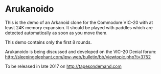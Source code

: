 # Arukanoido

This is the demo of an Arkanoid clone for the Commodore VIC–20 with at
least 24K memory expansion.  It should be played with paddles which are
detected automatically as soon as you move them.

This demo contains only the first 8 rounds.

Arukanoido is being discussed and developed on the VIC–20 Denial forum:
http://sleepingelephant.com/ipw-web/bulletin/bb/viewtopic.php?t=3752

To be released in late 2017 on http://tapesondemand.com
